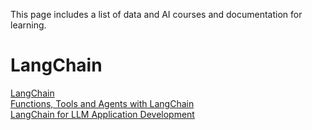 This page includes a list of data and AI courses and documentation for learning.

# LangChain
[LangChain](https://www.langchain.com/)  
[Functions, Tools and Agents with LangChain](https://www.coursera.org/projects/functions-tools-and-agents-with-langchain-project)  
[LangChain for LLM Application Development](https://learn.deeplearning.ai/courses/langchain/lesson/1/introduction)  
